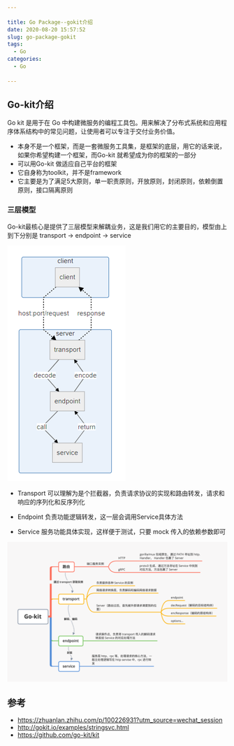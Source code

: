 ```yaml
---

title: Go Package--gokit介绍
date: 2020-08-20 15:57:52
slug: go-package-gokit
tags:
  - Go
categories:
  - Go

---
```


## Go-kit介绍

Go kit 是用于在 Go 中构建微服务的编程工具包。用来解决了分布式系统和应用程序体系结构中的常见问题，让使用者可以专注于交付业务价值。

- 本身不是一个框架，而是一套微服务工具集，是框架的底层，用它的话来说，如果你希望构建一个框架，而Go-kit 就希望成为你的框架的一部分
- 可以用Go-kit 做适应自己平台的框架
- 它自身称为toolkit，并不是framework
- 它主要是为了满足5大原则，单一职责原则，开放原则，封闭原则，依赖倒置原则，接口隔离原则

### 三层模型

Go-kit最核心是提供了三层模型来解耦业务，这是我们用它的主要目的，模型由上到下分别是
transport -> endpoint -> service

![](imgs/go-kit.png)

- Transport 可以理解为是个拦截器，负责请求协议的实现和路由转发，请求和响应的序列化和反序列化

- Endpoint 负责功能逻辑转发，这一层会调用Service具体方法

- Service 服务功能具体实现，这样便于测试，只要 mock 传入的依赖参数即可

![](imgs/gokit-mindmap.png)
## 参考

- https://zhuanlan.zhihu.com/p/100226931?utm_source=wechat_session
- http://gokit.io/examples/stringsvc.html
- https://github.com/go-kit/kit